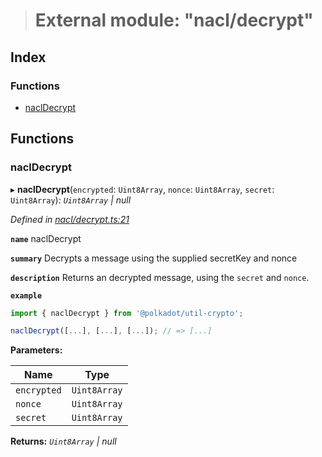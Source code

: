 > # External module: "nacl/decrypt"

## Index

### Functions

* [naclDecrypt](_nacl_decrypt_.md#nacldecrypt)

## Functions

###  naclDecrypt

▸ **naclDecrypt**(`encrypted`: `Uint8Array`, `nonce`: `Uint8Array`, `secret`: `Uint8Array`): *`Uint8Array` | null*

*Defined in [nacl/decrypt.ts:21](https://github.com/polkadot-js/common/blob/b44d0c7/packages/util-crypto/src/nacl/decrypt.ts#L21)*

**`name`** naclDecrypt

**`summary`** Decrypts a message using the supplied secretKey and nonce

**`description`** 
Returns an decrypted message, using the `secret` and `nonce`.

**`example`** 
<BR>

```javascript
import { naclDecrypt } from '@polkadot/util-crypto';

naclDecrypt([...], [...], [...]); // => [...]
```

**Parameters:**

Name | Type |
------ | ------ |
`encrypted` | `Uint8Array` |
`nonce` | `Uint8Array` |
`secret` | `Uint8Array` |

**Returns:** *`Uint8Array` | null*
